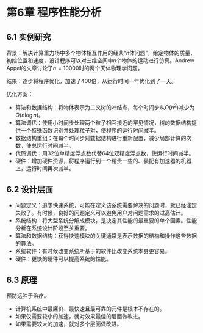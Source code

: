 # 第6章 程序性能分析

## 6.1 实例研究

背景：解决计算重力场中多个物体相互作用的经典“$n$体问题”，给定物体的质量、初始位置和速度，设计程序可以对三维空间中$n$个物体的运动进行仿真。Andrew Appel的文章讨论了$n=10000$时的两个天体物理学问题。

结果：逐步将程序优化，加速了400倍，从运行时间一年优化到了一天。

优化方案：
- 算法和数据结构：将物体表示为二叉树的叶结点，每个时间步从$O(n^2)$减少为$O(n \log n)$。
- 算法调优：使用小时间步处理两个粒子相互接近的罕见情况，树的数据结构提供一个特殊函数识别并处理粒子对，使程序的运行时间减半。
- 数据结构重组：在每个时间步对数据结构进行重新配置，减少局部计算的次数，使总运行时间减半。
- 代码调优：用32位单精度浮点数代替64位双精度浮点数，使运行时间减半。
- 硬件：增加硬件资源，将程序运行到一个稍贵一些的、装配有加速器的机器上，运行时间再次减半。

## 6.2 设计层面

- 问题定义：追求快速系统，可能在定义该系统需要解决的问题时，就已经注定失败了。有时候，良好的问题定义可以避免用户对问题需求的过高估计。
- 系统结构：将大型系统分解成模块，是决定其性能的最重要的单个因素。性能分析在系统设计阶段至关重要。
- 算法和数据结构：获得快速模块的关键通常是表示数据的结构和操作这些数据的算法。
- 系统软件：有时候改变系统所基于的软件比改变系统本身更容易。
- 硬件：更快的硬件可以提高系统的性能。

## 6.3 原理

预防远胜于治疗。

- 计算机系统中最廉价、最快速且最可靠的元件是根本不存在的。
- 如果仅需要较小的加速，就对效果最佳的层面做改进。
- 如果需要较大的加速，就对多个层面做改进。
